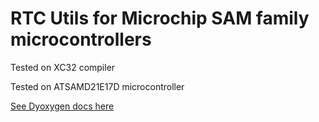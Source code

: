 # RTC Utils for Microchip SAM family microcontrollers 
Tested on XC32 compiler

Tested on ATSAMD21E17D microcontroller

[See Dyoxygen docs here](sam-rtc-utils_8c.html)